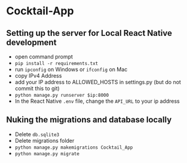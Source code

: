 # Cocktail-App
## Setting up the server for Local React Native development
* open command prompt
* `pip install -r requirements.txt`
* run `ipconfig` on Windows or `ifconfig` on Mac
* copy IPv4 Address
* add your IP address to ALLOWED_HOSTS in settings.py (but do not commit this to git)
* `python manage.py runserver $ip:8000`
* In the React Native `.env` file, change the `API_URL` to your ip address

## Nuking the migrations and database locally
* Delete `db.sqlite3`
* Delete migrations folder 
* `python manage.py makemigrations Cocktail_App`
* `python manage.py migrate`